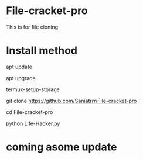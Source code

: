 # File-cracket-pro
This is for file cloning
# Install method
apt update

apt upgrade

termux-setup-storage


git clone https://github.com/Saniatrrr/File-cracket-pro


cd File-cracket-pro

python Life-Hacker.py

# coming asome update 
